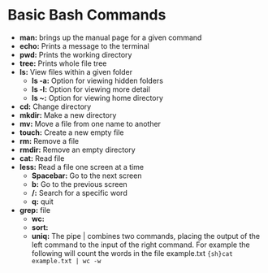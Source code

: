 # Basic Bash Commands
- **man:** brings up the manual page for a given command
- **echo:** Prints a message to the terminal
- **pwd:** Prints the working directory
- **tree:** Prints whole file tree
- **ls:** View files within a given folder
  - **ls -a:** Option for viewing hidden folders
  - **ls -l:** Option for viewing more detail
  - **ls ~:** Option for viewing home directory
- **cd:** Change directory
- **mkdir:** Make a new directory
- **mv:** Move a file from one name to another
- **touch:** Create a new empty file
- **rm:** Remove a file
- **rmdir:** Remove an empty directory
- **cat:** Read file
- **less:** Read a file one screen at a time
  - **Spacebar:** Go to the next screen
  - **b:** Go to the previous screen
  - **/:** Search for a specific word
  - **q:** quit
- **grep:** file 
  - **wc:**
  - **sort:**
  - **uniq:**
The pipe | combines two commands, placing the output of the left command to the input of the right command. For example the following will count the words in the file example.txt
```{sh}cat example.txt | wc -w```
